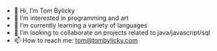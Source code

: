 - 👋 Hi, I’m Tom Bylicky
- 👀 I’m interested in programming and art
- 🌱 I’m currently learning a variety of languages
- 💞️ I’m looking to collaborate on projects related to java/javascript/sql
- 📫 How to reach me: tom@tombylicky.com

<!---
TBylicky/TBylicky is a ✨ special ✨ repository because its `README.md` (this file) appears on your GitHub profile.
You can click the Preview link to take a look at your changes.
--->
